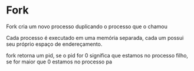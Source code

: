 # Fork
Fork cria um novo processo duplicando o processo que o chamou

Cada processo é executado em uma memória separada, cada um possui seu próprio espaço de endereçamento.

fork retorna um pid, se o pid for 0 significa que estamos no processo filho, se for maior que 0 estamos no processo pa